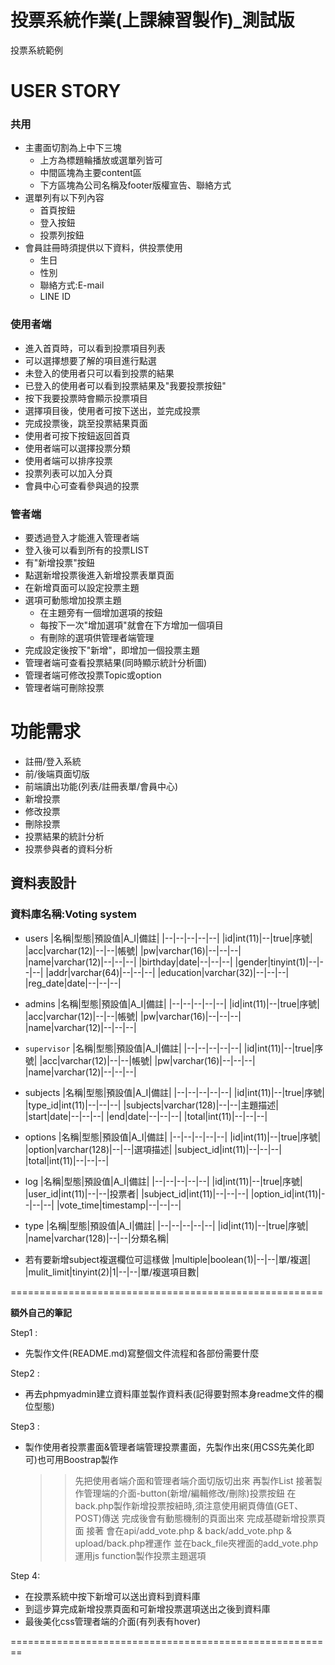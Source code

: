 # 投票系統作業(上課練習製作)_測試版

投票系統範例

# USER STORY 

### 共用 
* 主畫面切割為上中下三塊
    * 上方為標題輪播放或選單列皆可
    * 中間區塊為主要content區
    * 下方區塊為公司名稱及footer版權宣告、聯絡方式
* 選單列有以下列內容
    * 首頁按鈕
    * 登入按鈕
    * 投票列按鈕
* 會員註冊時須提供以下資料，供投票使用
    * 生日
    * 性別
    * 聯絡方式:E-mail
    * LINE ID


### 使用者端
* 進入首頁時，可以看到投票項目列表
* 可以選擇想要了解的項目進行點選
* 未登入的使用者只可以看到投票的結果
* 已登入的使用者可以看到投票結果及"我要投票按鈕"
* 按下我要投票時會顯示投票項目
* 選擇項目後，使用者可按下送出，並完成投票
* 完成投票後，跳至投票結果頁面
* 使用者可按下按鈕返回首頁
* 使用者端可以選擇投票分類
* 使用者端可以排序投票
* 投票列表可以加入分頁
* 會員中心可查看參與過的投票

### 管者端
* 要透過登入才能進入管理者端 
* 登入後可以看到所有的投票LIST
* 有"新增投票"按鈕
* 點選新增投票後進入新增投票表單頁面
* 在新增頁面可以設定投票主題
* 選項可動態增加投票主題
    * 在主題旁有一個增加選項的按鈕
    * 每按下一次"增加選項"就會在下方增加一個項目
    * 有刪除的選項供管理者端管理
* 完成設定後按下"新增"，即增加一個投票主題
* 管理者端可查看投票結果(同時顯示統計分析圖)
* 管理者端可修改投票Topic或option
* 管理者端可刪除投票

# 功能需求
* 註冊/登入系統
* 前/後端頁面切版
* 前端讀出功能(列表/註冊表單/會員中心)
* 新增投票
* 修改投票
* 刪除投票
* 投票結果的統計分析
* 投票參與者的資料分析

## 資料表設計

### 資料庫名稱:Voting system
* users
    |名稱|型態|預設值|A_I|備註|
    |--|--|--|--|--|
    |id|int(11)|--|true|序號|
    |acc|varchar(12)|--|--|帳號|
    |pw|varchar(16)|--|--|--|
    |name|varchar(12)|--|--|--|
    |birthday|date|--|--|--|
    |gender|tinyint(1)|--|--|--|
    |addr|varchar(64)|--|--|--|
    |education|varchar(32)|--|--|--|
    |reg_date|date|--|--|--|

* admins
    |名稱|型態|預設值|A_I|備註|
    |--|--|--|--|--|
    |id|int(11)|--|true|序號|
    |acc|varchar(12)|--|--|帳號|
    |pw|varchar(16)|--|--|--|
    |name|varchar(12)|--|--|--|


* `supervisor`
    |名稱|型態|預設值|A_I|備註|
    |--|--|--|--|--|
    |id|int(11)|--|true|序號|
    |acc|varchar(12)|--|--|帳號|
    |pw|varchar(16)|--|--|--|
    |name|varchar(12)|--|--|--|


* subjects
    |名稱|型態|預設值|A_I|備註|
    |--|--|--|--|--|
    |id|int(11)|--|true|序號|
    |type_id|int(11)|--|--|--|
    |subjects|varchar(128)|--|--|主題描述|
    |start|date|--|--|--|
    |end|date|--|--|--|
    |total|int(11)|--|--|--|

* options
    |名稱|型態|預設值|A_I|備註|
    |--|--|--|--|--|
    |id|int(11)|--|true|序號|
    |option|varchar(128)|--|--|選項描述|
    |subject_id|int(11)|--|--|--|
    |total|int(11)|--|--|--|

* log
    |名稱|型態|預設值|A_I|備註|
    |--|--|--|--|--|
    |id|int(11)|--|true|序號|
    |user_id|int(11)|--|--|投票者|
    |subject_id|int(11)|--|--|--|
    |option_id|int(11)|--|--|--|
    |vote_time|timestamp|--|--|--|


* type
    |名稱|型態|預設值|A_I|備註|
    |--|--|--|--|--|
    |id|int(11)|--|true|序號|
    |name|varchar(128)|--|--|分類名稱|



* 若有要新增subject複選欄位可這樣做
    |multiple|boolean(1)|--|--|單/複選|
    |mulit_limit|tinyint(2)|1|--|--|單/複選項目數|

======================================================

**額外自己的筆記** <!--voting-system procedure-->

Step1 : 
* 先製作文件(README.md)寫整個文件流程和各部份需要什麼

Step2 : 
* 再去phpmyadmin建立資料庫並製作資料表(記得要對照本身readme文件的欄位型態)

Step3 :
* 製作使用者投票畫面&管理者端管理投票畫面，先製作出來(用CSS先美化即可)也可用Boostrap製作
  >>先把使用者端介面和管理者端介面切版切出來
  >>再製作List
  >>接著製作管理端的介面-button(新增/編輯修改/刪除)投票按鈕
  >>在back.php製作新增投票按紐時,須注意使用網頁傳值(GET、POST)傳送
  >>完成後會有動態機制的頁面出來
  >>完成基礎新增投票頁面
  >>接著 會在api/add_vote.php & back/add_vote.php  & upload/back.php裡運作
  >>並在back_file夾裡面的add_vote.php運用js function製作投票主題選項

Step 4:
* 在投票系統中按下新增可以送出資料到資料庫
* 到這步算完成新增投票頁面和可新增投票選項送出之後到資料庫
* 最後美化css管理者端的介面(有列表有hover)




  

========================================================
